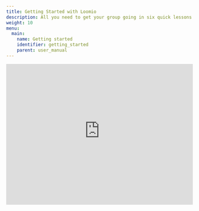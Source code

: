```yaml
---
title: Getting Started with Loomio
description: All you need to get your group going in six quick lessons.
weight: 10
menu:
  main:
    name: Getting started
    identifier: getting_started
    parent: user_manual
---
```

<iframe width="100%" height="380px" src="https://www.youtube-nocookie.com/embed/JMda6WYx9jM" frameborder="0" allowfullscreen></iframe>
